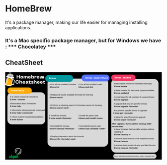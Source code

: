 # HomeBrew 
It's a package manager, making our life easier for managing installing applications.  

### It's a Mac specific package manager, but for Windows we have : *** Chocolatey ***



## CheatSheet
![HomeBrew Cheat Sheet](https://github.com/atquil/HowTo/blob/Homebrew/Homebrew%20CheatSheet.png)
